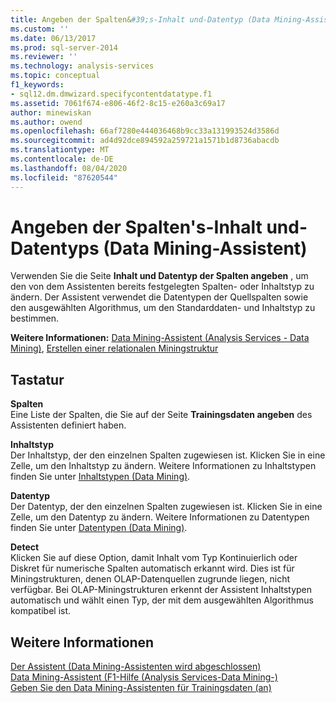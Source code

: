 ```yaml
---
title: Angeben der Spalten&#39;s-Inhalt und-Datentyp (Data Mining-Assistent) | Microsoft-Dokumentation
ms.custom: ''
ms.date: 06/13/2017
ms.prod: sql-server-2014
ms.reviewer: ''
ms.technology: analysis-services
ms.topic: conceptual
f1_keywords:
- sql12.dm.dmwizard.specifycontentdatatype.f1
ms.assetid: 7061f674-e806-46f2-8c15-e260a3c69a17
author: minewiskan
ms.author: owend
ms.openlocfilehash: 66af7280e444036468b9cc33a131993524d3586d
ms.sourcegitcommit: ad4d92dce894592a259721a1571b1d8736abacdb
ms.translationtype: MT
ms.contentlocale: de-DE
ms.lasthandoff: 08/04/2020
ms.locfileid: "87620544"
---
```

# <a name="specify-the-column39s-content-and-data-type-data-mining-wizard"></a>Angeben der Spalten&#39;s-Inhalt und-Datentyps (Data Mining-Assistent)
  Verwenden Sie die Seite **Inhalt und Datentyp der Spalten angeben** , um den von dem Assistenten bereits festgelegten Spalten- oder Inhaltstyp zu ändern. Der Assistent verwendet die Datentypen der Quellspalten sowie den ausgewählten Algorithmus, um den Standarddaten- und Inhaltstyp zu bestimmen.  
  
 **Weitere Informationen:** [Data Mining-Assistent &#40;Analysis Services - Data Mining&#41;](data-mining/data-mining-wizard-analysis-services-data-mining.md), [Erstellen einer relationalen Miningstruktur](data-mining/create-a-relational-mining-structure.md)  
  
## <a name="options"></a>Tastatur  
 **Spalten**  
 Eine Liste der Spalten, die Sie auf der Seite **Trainingsdaten angeben** des Assistenten definiert haben.  
  
 **Inhaltstyp**  
 Der Inhaltstyp, der den einzelnen Spalten zugewiesen ist. Klicken Sie in eine Zelle, um den Inhaltstyp zu ändern. Weitere Informationen zu Inhaltstypen finden Sie unter [Inhaltstypen &#40;Data Mining&#41;](data-mining/content-types-data-mining.md).  
  
 **Datentyp**  
 Der Datentyp, der den einzelnen Spalten zugewiesen ist. Klicken Sie in eine Zelle, um den Datentyp zu ändern. Weitere Informationen zu Datentypen finden Sie unter [Datentypen &#40;Data Mining&#41;](data-mining/data-types-data-mining.md).  
  
 **Detect**  
 Klicken Sie auf diese Option, damit Inhalt vom Typ Kontinuierlich oder Diskret für numerische Spalten automatisch erkannt wird. Dies ist für Miningstrukturen, denen OLAP-Datenquellen zugrunde liegen, nicht verfügbar. Bei OLAP-Miningstrukturen erkennt der Assistent Inhaltstypen automatisch und wählt einen Typ, der mit dem ausgewählten Algorithmus kompatibel ist.  
  
## <a name="see-also"></a>Weitere Informationen  
 [Der Assistent &#40;Data Mining-Assistenten wird abgeschlossen&#41;](completing-the-wizard-data-mining-wizard.md)   
 [Data Mining-Assistent (F1-Hilfe &#40;Analysis Services-Data Mining-&#41;](data-mining-wizard-f1-help-analysis-services-data-mining.md)   
 [Geben Sie den Data Mining-Assistenten für Trainingsdaten &#40;an&#41;](specify-the-training-data-data-mining-wizard.md)  
  
  
